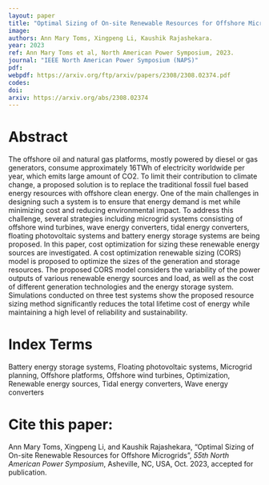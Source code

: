```yaml
---
layout: paper
title: "Optimal Sizing of On-site Renewable Resources for Offshore Microgrids"
image: 
authors: Ann Mary Toms, Xingpeng Li, Kaushik Rajashekara.
year: 2023
ref: Ann Mary Toms et al, North American Power Symposium, 2023. 
journal: "IEEE North American Power Symposium (NAPS)"
pdf: 
webpdf: https://arxiv.org/ftp/arxiv/papers/2308/2308.02374.pdf
codes: 
doi: 
arxiv: https://arxiv.org/abs/2308.02374
---
```


# Abstract
The offshore oil and natural gas platforms, mostly powered by diesel or gas generators, consume approximately 16TWh of electricity worldwide per year, which emits large amount of CO2. To limit their contribution to climate change, a proposed solution is to replace the traditional fossil fuel based energy resources with offshore clean energy. One of the main challenges in designing such a system is to ensure that energy demand is met while minimizing cost and reducing environmental impact. To address this challenge, several strategies including microgrid systems consisting of offshore wind turbines, wave energy converters, tidal energy converters, floating photovoltaic systems and battery energy storage systems are being proposed. In this paper, cost optimization for sizing these renewable energy sources are investigated. A cost optimization renewable sizing (CORS) model is proposed to optimize the sizes of the generation and storage resources. The proposed CORS model considers the variability of the power outputs of various renewable energy sources and load, as well as the cost of different generation technologies and the energy storage system. Simulations conducted on three test systems show the proposed resource sizing method significantly reduces the total lifetime cost of energy while maintaining a high level of reliability and sustainability.

# Index Terms
Battery energy storage systems, Floating photovoltaic systems, Microgrid planning, Offshore platforms, Offshore wind turbines, Optimization, Renewable energy sources, Tidal energy converters, Wave energy converters

# Cite this paper:
Ann Mary Toms, Xingpeng Li, and Kaushik Rajashekara, “Optimal Sizing of On-site Renewable Resources for Offshore Microgrids”, *55th North American Power Symposium*, Asheville, NC, USA, Oct. 2023, accepted for publication.
